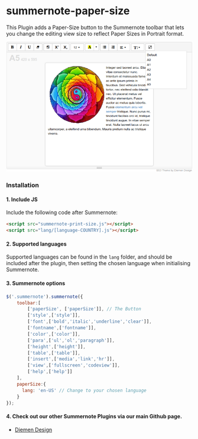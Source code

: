 # summernote-paper-size

This Plugin adds a Paper-Size button to the Summernote toolbar that lets you change the editing view size to reflect Paper Sizes in Portrait format.

![summernote-paper-size](summernote-paper-size.png)

### Installation

#### 1. Include JS

Include the following code after Summernote:

```html
<script src="summernote-print-size.js"></script>
<script src="lang/[language-COUNTRY].js"></script>
```

#### 2. Supported languages

Supported languages can be found in the `lang` folder, and should be included after the plugin, then setting the chosen language when initialising Summernote.

#### 3. Summernote options

```javascript
$('.summernote').summernote({
    toolbar:[
        ['paperSize', ['paperSize']], // The Button
        ['style',['style']],
        ['font',['bold','italic','underline','clear']],
        ['fontname',['fontname']],
        ['color',['color']],
        ['para',['ul','ol','paragraph']],
        ['height',['height']],
        ['table',['table']],
        ['insert',['media','link','hr']],
        ['view',['fullscreen','codeview']],
        ['help',['help']]
    ],
    paperSize:{
      lang: 'en-US' // Change to your chosen language
    }
});
```

#### 4. Check out our other Summernote Plugins via our main Github page.
- [Diemen Design](https://github.com/DiemenDesign/)
